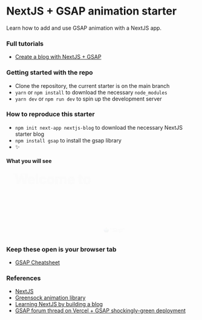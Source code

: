 # NextJS + GSAP animation starter
Learn how to add and use GSAP animation with a NextJS app.

### Full tutorials
- [Create a blog with NextJS + GSAP](https://supwill.dev/learn/nextjs-gsap/nextjs-gsap)


### Getting started with the repo
- Clone the repository, the current starter is on the main branch
- `yarn` or `npm install` to download the necessary `node_modules`
- `yarn dev` or `npm run dev` to spin up the development server

### How to reproduce this starter
- `npm init next-app nextjs-blog` to download the necessary NextJS starter blog
- `npm install gsap` to install the gsap library
- ✨

#### What you will see
![Getting started gid](starter.gif)

### Keep these open is your browser tab
- [GSAP Cheatsheet](https://greensock.com/cheatsheet/)
### References
- [NextJS](https://nextjs.org/)
- [Greensock animation library](https://greensock.com/)
- [Learning NextJS by building a blog](https://nextjs.org/learn/basics/create-nextjs-app)
- [GSAP forum thread on Vercel + GSAP shockingly-green deployment](https://greensock.com/forums/topic/26748-installing-shockingly-green-with-yarn/)